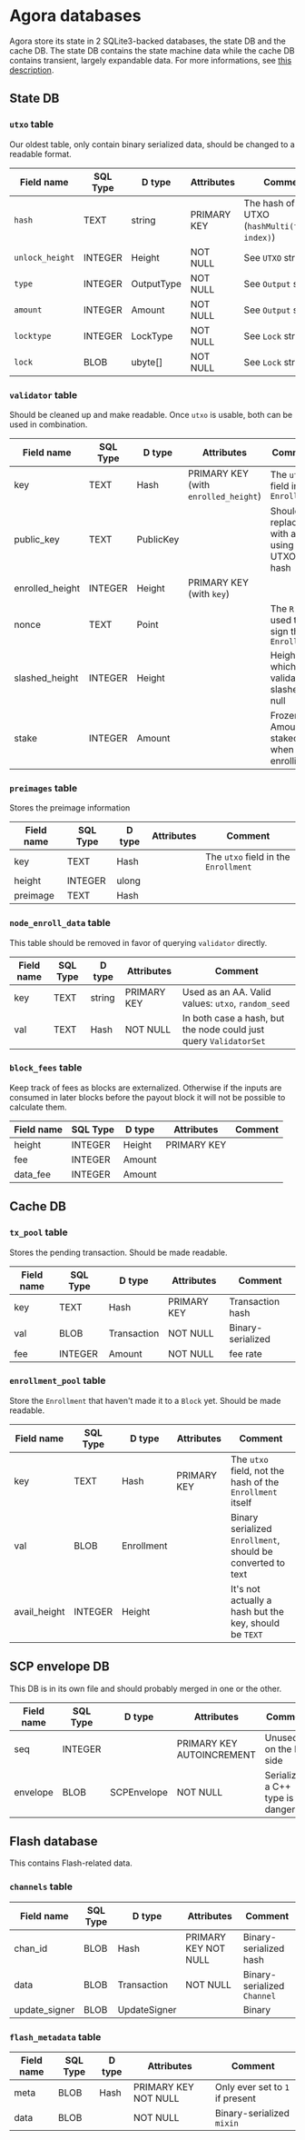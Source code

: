 # Agora databases

Agora store its state in 2 SQLite3-backed databases, the state DB and the cache DB.
The state DB contains the state machine data while the cache DB contains transient,
largely expandable data.
For more informations, see [this description](https://github.com/bosagora/agora/blob/8228bcb77f2808722e30be8c84f578b354e9fd3c/source/agora/node/FullNode.d#L138-L168).

## State DB

### `utxo` table

Our oldest table, only contain binary serialized data, should be changed to a readable format.

| Field name      | SQL Type | D type      | Attributes  | Comment                                                |
|-----------------|----------|-------------|-------------|--------------------------------------------------------|
| `hash`          | TEXT     | string      | PRIMARY KEY | The hash of the UTXO (`hashMulti(txhash, index)`)      |
| `unlock_height` | INTEGER  | Height      | NOT NULL    | See `UTXO` struct                                      |
| `type`          | INTEGER  | OutputType  | NOT NULL    | See `Output` struct                                    |
| `amount`        | INTEGER  | Amount      | NOT NULL    | See `Output` struct                                    |
| `locktype`      | INTEGER  | LockType    | NOT NULL    | See `Lock` struct                                      |
| `lock`          | BLOB     | ubyte[]     | NOT NULL    | See `Lock` struct                                      |

### `validator` table

Should be cleaned up and make readable. Once `utxo` is usable, both can be used in combination.

| Field name      | SQL Type | D type           | Attributes                           | Comment                                            |
|-----------------|----------|------------------|--------------------------------------|----------------------------------------------------|
| key             | TEXT     | Hash             | PRIMARY KEY (with `enrolled_height`) | The `utxo` field in the `Enrollment`               |
| public_key      | TEXT     | PublicKey        |                                      | Should be replaced with a join using the UTXO hash |
| enrolled_height | INTEGER  | Height           | PRIMARY KEY (with `key`)             |                                                    |
| nonce           | TEXT     | Point            |                                      | The `R` used to sign the `Enrollment`              |
| slashed_height  | INTEGER  | Height           |                                      | Height at which a validator is slashed or null     |
| stake           | INTEGER  | Amount           |                                      | Frozen Amount staked when enrolling                |

### `preimages` table

Stores the preimage information

| Field name      | SQL Type | D type           | Attributes                           | Comment                                            |
|-----------------|----------|------------------|--------------------------------------|----------------------------------------------------|
| key             | TEXT     | Hash             |                                      | The `utxo` field in the `Enrollment`               |
| height          | INTEGER  | ulong            |                                      |                                                    |
| preimage        | TEXT     | Hash             |                                      |                                                    |

### `node_enroll_data` table

This table should be removed in favor of querying `validator` directly.

| Field name | SQL Type | D type | Attributes  | Comment                                                           |
|------------|----------|--------|-------------|-------------------------------------------------------------------|
| key        | TEXT     | string | PRIMARY KEY | Used as an AA. Valid values: `utxo`, `random_seed`                |
| val        | TEXT     | Hash   | NOT NULL    | In both case a hash, but the node could just query `ValidatorSet` |


### `block_fees` table

Keep track of fees as blocks are externalized.
Otherwise if the inputs are consumed in later blocks before the payout block it will not be possible to calculate them.

| Field name | SQL Type | D type     | Attributes  | Comment             |
|------------|----------|------------|-------------|---------------------|
| height     | INTEGER  | Height     | PRIMARY KEY |                     |
| fee        | INTEGER  | Amount     |             |                     |
| data_fee   | INTEGER  | Amount     |             |                     |

## Cache DB

### `tx_pool` table

Stores the pending transaction. Should be made readable.

| Field name | SQL Type | D type      | Attributes  | Comment           |
|------------|----------|-------------|-------------|-------------------|
| key        | TEXT     | Hash        | PRIMARY KEY | Transaction hash  |
| val        | BLOB     | Transaction | NOT NULL    | Binary-serialized |
| fee        | INTEGER  | Amount      | NOT NULL    | fee rate          |

### `enrollment_pool` table

Store the `Enrollment` that haven't made it to a `Block` yet. Should be made readable.

| Field name   | SQL Type | D type     | Attributes  | Comment                                                     |
|--------------|----------|------------|-------------|-------------------------------------------------------------|
| key          | TEXT     | Hash       | PRIMARY KEY | The `utxo` field, not the hash of the `Enrollment` itself   |
| val          | BLOB     | Enrollment |             | Binary serialized `Enrollment`, should be converted to text |
| avail_height | INTEGER  | Height     |             | It's not actually a hash but the key, should be `TEXT`      |


## SCP envelope DB

This DB is in its own file and should probably merged in one or the other.

| Field name | SQL Type | D type      | Attributes                | Comment                             |
|------------|----------|-------------|---------------------------|-------------------------------------|
| seq        | INTEGER  |             | PRIMARY KEY AUTOINCREMENT | Unused on the D side                |
| envelope   | BLOB     | SCPEnvelope | NOT NULL                  | Serializing a C++ type is dangerous |


## Flash database

This contains Flash-related data.

### `channels` table

| Field name    | SQL Type | D type       | Attributes           | Comment                     |
|---------------|----------|--------------|----------------------|-----------------------------|
| chan_id       | BLOB     | Hash         | PRIMARY KEY NOT NULL | Binary-serialized hash      |
| data          | BLOB     | Transaction  | NOT NULL             | Binary-serialized `Channel` |
| update_signer | BLOB     | UpdateSigner |                      | Binary                      |


### `flash_metadata` table

| Field name | SQL Type | D type | Attributes           | Comment                         |
|------------|----------|--------|----------------------|---------------------------------|
| meta       | BLOB     | Hash   | PRIMARY KEY NOT NULL | Only ever set to `1` if present |
| data       | BLOB     |        | NOT NULL             | Binary-serialized `mixin`       |
